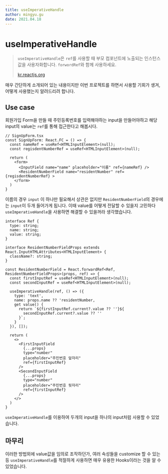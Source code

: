 ```yaml
---
title: useImperativeHandle
author: mingyu.gu
date: 2021.04.18
---
```


# useImperativeHandle

> `useImperativeHandle`은 `ref`를 사용할 때 부모 컴포넌트에 노출되는 인스턴스 값을 사용자화합니다. `forwordRef`와 함께 사용하세요.
> 
> [kr.reactjs.org](https://ko.reactjs.org/docs/hooks-reference.html#useimperativehandle)

매우 간단하게 소개되어 있는 내용이지만 이번 프로젝트를 하면서 사용할 기회가 생겨, 어떻게 사용했는지 알려드리려 합니다.

## Use case
회원가입 Form을 만들 때 주민등록번호를 입력해야하는 input을 만들어야하고 해당 input의 value는 `ref`를 통해 접근한다고 해봅시다.

```tsx
// SignUpForm.tsx
const SignUpForm: React.FC = () => {
  const nameRef = useRef<HTMLInputElement>(null);
  const regisdentNumberRef = useRef<HTMLInputElement>(null);

  return (
    <form>
      <InputField name="name" placeholder="이름" ref={nameRef} />
      <ResidentNumberField name="residentNumber" ref={regisdentNumberRef} >
    </form>
  )
}
```
이름의 경우 `input` 이 하나만 필요해서 상관은 없지만 `ResidentNumberField`의 경우에는 `input`이 두개 들어가게 됩니다. 이때 value를 어떻게 전달할 수 있을지 고민하다 `useImperativeHandle`을 사용하면 해결할 수 있을꺼라 생각했습니다.

```tsx
interface Ref {
  type: string;
  name: string;
  value: string;
}

interface ResidentNumberFieldProps extends React.InputHTMLAttributes<HTMLInputElement> {
  className?: string;
}

const ResidentNumberField = React.forwardRef<Ref, ResidentNumberFieldProps>(props, ref) => {
  const firstInputRef = useRef<HTMLInputElement>(null);
  const secondInputRef = useRef<HTMLInputElement>(null);

  useImperativeHandle(ref, () => ({
    type: 'text',
    name: props.name ?? 'residentNumber,
    get value() {
      return `${firstInputRef.current?.value ?? ''}${
        secondInputRef.current?.value ?? ''
      }`;
    }
  }), []);

  return (
    <>
      <FirstInputField
        {...props}
        type="number"
        placeholder="주민번호 앞자리"
        ref={firstInputRef}
      />
      <SecondInputField
        {...props}
        type="number"
        placeholder="주민번호 뒷자리"
        ref={firstInputRef}
      />
    </>
  )
}
```
`useImperativeHandle`를 이용하여 두개의 input을 하나의 input처럼 사용할 수 있었습니다.

## 마무리
이러한 방법외에 value값을 임의로 조작하던가, 여러 속성들을 customize 할 수 있는 등 `useImperativeHandle`를 적절하게 사용하면 매우 유용한 Hooks이라는 것을 알 수 있었습니다.
